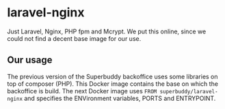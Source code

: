 # laravel-nginx

Just Laravel, Nginx, PHP fpm and Mcrypt.
We put this online, since we could not find a decent base image for our use.

## Our usage
The previous version of the Superbuddy backoffice uses some libraries on top of composer (PHP).
This Docker image contains the base on which the backoffice is build.
The next Docker image uses `FROM superbuddy/laravel-nginx` and specifies the ENVironment variables,
PORTS and ENTRYPOINT.